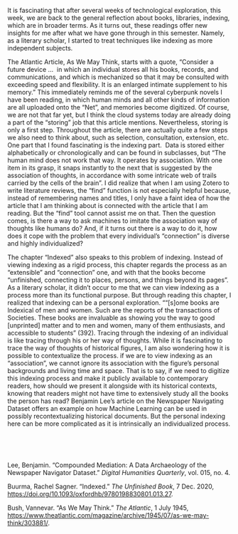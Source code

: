 <p>It is fascinating that after several weeks of technological exploration, this week, we are back to the general reflection about books, libraries, indexing, which are in broader terms. As it turns out, these readings offer new insights for me after what we have gone through in this semester. Namely, as a literary scholar, I started to treat techniques like indexing as more independent subjects.</p>
<p>The Atlantic Article, As We May Think, starts with a quote, &ldquo;Consider a future device &hellip;&nbsp;&nbsp;in which an individual stores all his books, records, and communications, and which is mechanized so that it may be consulted with exceeding speed and flexibility. It is an enlarged intimate supplement to his memory.&rdquo; This immediately reminds me of the several cyberpunk novels I have been reading, in which human minds and all other kinds of information are all uploaded onto the &ldquo;Net&rdquo;, and memories become digitized. Of course, we are not that far yet, but I think the cloud systems today are already doing a part of the &ldquo;storing&rdquo; job that this article mentions. Nevertheless, storing is only a first step. Throughout the article, there are actually quite a few steps we also need to think about, such as selection, consultation, extension, etc. One part that I found fascinating is the indexing part. &nbsp;Data is stored either alphabetically or chronologically and can be found in subclasses, but &ldquo;The human mind does not work that way. It operates by association. With one item in its grasp, it snaps instantly to the next that is suggested by the association of thoughts, in accordance with some intricate web of trails carried by the cells of the brain&rdquo;. I did realize that when I am using Zotero to write literature reviews, the &ldquo;find&rdquo; function is not especially helpful because, instead of remembering names and titles, I only have a faint idea of how the article that I am thinking about is connected with the article that I am reading. But the &ldquo;find&rdquo; tool cannot assist me on that. Then the question comes, is there a way to ask machines to imitate the association way of thoughts like humans do? And, if it turns out there is a way to do it, how does it cope with the problem that every individual&rsquo;s &ldquo;connection&rdquo; is diverse and highly individualized?</p>
<p>The chapter &ldquo;Indexed&rdquo; also speaks to this problem of indexing. Instead of viewing indexing as a rigid process, this chapter regards the process as an &ldquo;extensible&rdquo; and &ldquo;connection&rdquo; one, and with that the books become &ldquo;unfinished, connecting it to places, persons, and things beyond its pages&rdquo;. As a literary scholar, it didn&rsquo;t occur to me that we can view indexing as a process more than its functional purpose. But through reading this chapter, I realized that indexing can be a personal exploration. &ldquo;&ldquo;[s]ome books are Indexical of men and women. Such are the reports of the transactions of Societies. These books are invaluable as showing you the way to good [unprinted] matter and to men and women, many of them enthusiasts, and accessible to students&rdquo; (392). Tracing through the indexing of an individual is like tracing through his or her way of thoughts. While it is fascinating to trace the way of thoughts of historical figures, I am also wondering how it is possible to contextualize the process. if we are to view indexing as an &ldquo;association&rdquo;, we cannot ignore its association with the figure&rsquo;s personal backgrounds and living time and space. That is to say, if we need to digitize this indexing process and make it publicly available to contemporary readers, how should we present it alongside with its historical contexts, knowing that readers might not have time to extensively study all the books the person has read? Benjamin Lee&rsquo;s article on the Newspaper Navigating Dataset offers an example on how Machine Learning can be used in possibly recontextualizing historical documents. But the personal indexing here can be more complicated as it is intrinsically an individualized process.</p>
<p>&nbsp;</p>
<p>&nbsp;</p>
<p>Lee, Benjamin. &ldquo;Compounded Mediation: A Data Archaeology of the Newspaper Navigator Dataset.&rdquo; <em>Digital Humanities Quarterly</em>, vol. 015, no. 4.</p>
<p>Buurma, Rachel Sagner. &ldquo;Indexed.&rdquo; <em>The Unfinished Book</em>, 7 Dec. 2020, <a href="https://doi.org/10.1093/oxfordhb/9780198830801.013.27">https://doi.org/10.1093/oxfordhb/9780198830801.013.27</a>.</p>
<p>Bush, Vannevar. &ldquo;As We May Think.&rdquo; <em>The Atlantic</em>, 1 July 1945, <a href="https://www.theatlantic.com/magazine/archive/1945/07/as-we-may-think/303881/">https://www.theatlantic.com/magazine/archive/1945/07/as-we-may-think/303881/</a>.</p>
<p>&nbsp;</p>
<p>&nbsp;</p>
<p>&nbsp;</p>
<p>&nbsp;</p>
<p>&nbsp;</p>
<p>&nbsp;</p>
